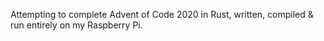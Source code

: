 Attempting to complete Advent of Code 2020 in Rust, written, compiled & run entirely on my Raspberry Pi.
